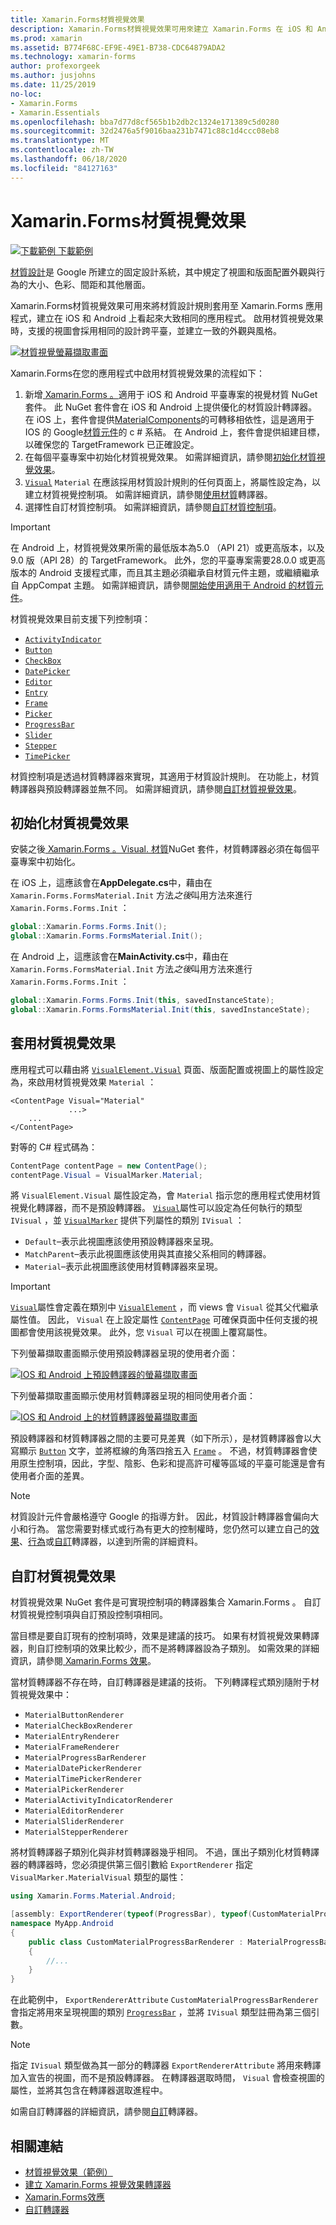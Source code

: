 ```yaml
---
title: Xamarin.Forms材質視覺效果
description: Xamarin.Forms材質視覺效果可用來建立 Xamarin.Forms 在 iOS 和 Android 上看起來大致相同的應用程式。
ms.prod: xamarin
ms.assetid: B774F68C-EF9E-49E1-B738-CDC64879ADA2
ms.technology: xamarin-forms
author: profexorgeek
ms.author: jusjohns
ms.date: 11/25/2019
no-loc:
- Xamarin.Forms
- Xamarin.Essentials
ms.openlocfilehash: bba7d77d8cf565b1b2db2c1324e171389c5d0280
ms.sourcegitcommit: 32d2476a5f9016baa231b7471c88c1d4ccc08eb8
ms.translationtype: MT
ms.contentlocale: zh-TW
ms.lasthandoff: 06/18/2020
ms.locfileid: "84127163"
---
```

# <a name="xamarinforms-material-visual"></a>Xamarin.Forms材質視覺效果

[![下載範例 ](~/media/shared/download.png) 下載範例](https://docs.microsoft.com/samples/xamarin/xamarin-forms-samples/userinterface-visualdemos)

[材質設計](https://material.io)是 Google 所建立的固定設計系統，其中規定了視圖和版面配置外觀與行為的大小、色彩、間距和其他層面。

Xamarin.Forms材質視覺效果可用來將材質設計規則套用至 Xamarin.Forms 應用程式，建立在 iOS 和 Android 上看起來大致相同的應用程式。 啟用材質視覺效果時，支援的視圖會採用相同的設計跨平臺，並建立一致的外觀與風格。

[![材質視覺螢幕擷取畫面](material-visual-images/material-visual-cropped.png)](material-visual-images/material-visual.png#lightbox)

Xamarin.Forms在您的應用程式中啟用材質視覺效果的流程如下：

1. 新增[ Xamarin.Forms 。](https://www.nuget.org/packages/Xamarin.Forms.Visual.Material/)適用于 iOS 和 Android 平臺專案的視覺材質 NuGet 套件。 此 NuGet 套件會在 iOS 和 Android 上提供優化的材質設計轉譯器。 在 iOS 上，套件會提供[MaterialComponents](https://www.nuget.org/packages/Xamarin.iOS.MaterialComponents)的可轉移相依性，這是適用于 IOS 的 Google[材質元件](https://material.io/develop/ios/)的 c # 系結。 在 Android 上，套件會提供組建目標，以確保您的 TargetFramework 已正確設定。
1. 在每個平臺專案中初始化材質視覺效果。 如需詳細資訊，請參閱[初始化材質視覺效果](#initialize-material-visual)。
1. [`Visual`](xref:Xamarin.Forms.VisualElement.Visual) `Material` 在應該採用材質設計規則的任何頁面上，將屬性設定為，以建立材質視覺控制項。 如需詳細資訊，請參閱[使用材質](#apply-material-visual)轉譯器。
1. 選擇性自訂材質控制項。 如需詳細資訊，請參閱[自訂材質控制項](#customize-material-visual)。

> [!IMPORTANT]
> 在 Android 上，材質視覺效果所需的最低版本為5.0 （API 21）或更高版本，以及9.0 版（API 28）的 TargetFramework。 此外，您的平臺專案需要28.0.0 或更高版本的 Android 支援程式庫，而且其主題必須繼承自材質元件主題，或繼續繼承自 AppCompat 主題。 如需詳細資訊，請參閱[開始使用適用于 Android 的材質元件](https://github.com/material-components/material-components-android/blob/master/docs/getting-started.md)。

材質視覺效果目前支援下列控制項：

- [`ActivityIndicator`](xref:Xamarin.Forms.ActivityIndicator)
- [`Button`](xref:Xamarin.Forms.Button)
- [`CheckBox`](xref:Xamarin.Forms.CheckBox)
- [`DatePicker`](xref:Xamarin.Forms.DatePicker)
- [`Editor`](xref:Xamarin.Forms.Editor)
- [`Entry`](xref:Xamarin.Forms.Entry)
- [`Frame`](xref:Xamarin.Forms.Frame)
- [`Picker`](xref:Xamarin.Forms.Picker)
- [`ProgressBar`](xref:Xamarin.Forms.ProgressBar)
- [`Slider`](xref:Xamarin.Forms.Slider)
- [`Stepper`](xref:Xamarin.Forms.Stepper)
- [`TimePicker`](xref:Xamarin.Forms.TimePicker)

材質控制項是透過材質轉譯器來實現，其適用于材質設計規則。 在功能上，材質轉譯器與預設轉譯器並無不同。 如需詳細資訊，請參閱[自訂材質視覺效果](#customize-material-visual)。

## <a name="initialize-material-visual"></a>初始化材質視覺效果

安裝之後[ Xamarin.Forms 。Visual. 材質](https://www.nuget.org/packages/Xamarin.Forms.Visual.Material/)NuGet 套件，材質轉譯器必須在每個平臺專案中初始化。

在 iOS 上，這應該會在**AppDelegate.cs**中，藉由在 `Xamarin.Forms.FormsMaterial.Init` 方法*之後*叫用方法來進行 `Xamarin.Forms.Forms.Init` ：

```csharp
global::Xamarin.Forms.Forms.Init();
global::Xamarin.Forms.FormsMaterial.Init();
```

在 Android 上，這應該會在**MainActivity.cs**中，藉由在 `Xamarin.Forms.FormsMaterial.Init` 方法*之後*叫用方法來進行 `Xamarin.Forms.Forms.Init` ：

```csharp
global::Xamarin.Forms.Forms.Init(this, savedInstanceState);
global::Xamarin.Forms.FormsMaterial.Init(this, savedInstanceState);
```

## <a name="apply-material-visual"></a>套用材質視覺效果

應用程式可以藉由將 [`VisualElement.Visual`](xref:Xamarin.Forms.VisualElement.Visual) 頁面、版面配置或視圖上的屬性設定為，來啟用材質視覺效果 `Material` ：

```xaml
<ContentPage Visual="Material"
             ...>
    ...
</ContentPage>
```

對等的 C# 程式碼為：

```csharp
ContentPage contentPage = new ContentPage();
contentPage.Visual = VisualMarker.Material;
```

將 `VisualElement.Visual` 屬性設定為，會 `Material` 指示您的應用程式使用材質視覺化轉譯器，而不是預設轉譯器。 [`Visual`](xref:Xamarin.Forms.VisualElement.Visual)屬性可以設定為任何執行的類型 `IVisual` ，並 [`VisualMarker`](xref:Xamarin.Forms.VisualMarker) 提供下列屬性的類別 `IVisual` ：

- `Default`–表示此視圖應該使用預設轉譯器來呈現。
- `MatchParent`–表示此視圖應該使用與其直接父系相同的轉譯器。
- `Material`–表示此視圖應該使用材質轉譯器來呈現。

> [!IMPORTANT]
> [`Visual`](xref:Xamarin.Forms.VisualElement.Visual)屬性會定義在類別中 [`VisualElement`](xref:Xamarin.Forms.VisualElement) ，而 views 會 `Visual` 從其父代繼承屬性值。 因此， `Visual` 在上設定屬性 [`ContentPage`](xref:Xamarin.Forms.ContentPage) 可確保頁面中任何支援的視圖都會使用該視覺效果。 此外，您 `Visual` 可以在視圖上覆寫屬性。

下列螢幕擷取畫面顯示使用預設轉譯器呈現的使用者介面：

[![IOS 和 Android 上預設轉譯器的螢幕擷取畫面](material-visual-images/default-renderers.png "使用預設轉譯器的視圖")](material-visual-images/default-renderers-large.png#lightbox)

下列螢幕擷取畫面顯示使用材質轉譯器呈現的相同使用者介面：

[![IOS 和 Android 上的材質轉譯器螢幕擷取畫面](material-visual-images/material-renderers.png "使用材質轉譯器的視圖")](material-visual-images/material-renderers-large.png#lightbox)

預設轉譯器和材質轉譯器之間的主要可見差異（如下所示），是材質轉譯器會以大寫顯示 [`Button`](xref:Xamarin.Forms.Button) 文字，並將框線的角落四捨五入 [`Frame`](xref:Xamarin.Forms.Frame) 。 不過，材質轉譯器會使用原生控制項，因此，字型、陰影、色彩和提高許可權等區域的平臺可能還是會有使用者介面的差異。

> [!NOTE]
> 材質設計元件會嚴格遵守 Google 的指導方針。 因此，材質設計轉譯器會偏向大小和行為。 當您需要對樣式或行為有更大的控制權時，您仍然可以建立自己的[效果](~/xamarin-forms/app-fundamentals/effects/index.md)、[行為](~/xamarin-forms/app-fundamentals/behaviors/index.md)或[自訂](~/xamarin-forms/app-fundamentals/custom-renderer/index.md)轉譯器，以達到所需的詳細資料。

## <a name="customize-material-visual"></a>自訂材質視覺效果

材質視覺效果 NuGet 套件是可實現控制項的轉譯器集合 Xamarin.Forms 。 自訂材質視覺控制項與自訂預設控制項相同。

當目標是要自訂現有的控制項時，效果是建議的技巧。 如果有材質視覺效果轉譯器，則自訂控制項的效果比較少，而不是將轉譯器設為子類別。 如需效果的詳細資訊，請參閱[ Xamarin.Forms 效果](~/xamarin-forms/app-fundamentals/effects/index.md)。

當材質轉譯器不存在時，自訂轉譯器是建議的技術。 下列轉譯程式類別隨附于材質視覺效果中：

- `MaterialButtonRenderer`
- `MaterialCheckBoxRenderer`
- `MaterialEntryRenderer`
- `MaterialFrameRenderer`
- `MaterialProgressBarRenderer`
- `MaterialDatePickerRenderer`
- `MaterialTimePickerRenderer`
- `MaterialPickerRenderer`
- `MaterialActivityIndicatorRenderer`
- `MaterialEditorRenderer`
- `MaterialSliderRenderer`
- `MaterialStepperRenderer`

將材質轉譯器子類別化與非材質轉譯器幾乎相同。 不過，匯出子類別化材質轉譯器的轉譯器時，您必須提供第三個引數給 `ExportRenderer` 指定 `VisualMarker.MaterialVisual` 類型的屬性：

```csharp
using Xamarin.Forms.Material.Android;

[assembly: ExportRenderer(typeof(ProgressBar), typeof(CustomMaterialProgressBarRenderer), new[] { typeof(VisualMarker.MaterialVisual) })]
namespace MyApp.Android
{
    public class CustomMaterialProgressBarRenderer : MaterialProgressBarRenderer
    {
        //...
    }
}
```

在此範例中， `ExportRendererAttribute` `CustomMaterialProgressBarRenderer` 會指定將用來呈現視圖的類別 [`ProgressBar`](xref:Xamarin.Forms.ProgressBar) ，並將 `IVisual` 類型註冊為第三個引數。

> [!NOTE]
> 指定 `IVisual` 類型做為其一部分的轉譯器 `ExportRendererAttribute` 將用來轉譯加入宣告的視圖，而不是預設轉譯器。 在轉譯器選取時間， `Visual` 會檢查視圖的屬性，並將其包含在轉譯器選取進程中。

如需自訂轉譯器的詳細資訊，請參閱[自訂](~/xamarin-forms/app-fundamentals/custom-renderer/index.md)轉譯器。

## <a name="related-links"></a>相關連結

- [材質視覺效果（範例）](https://docs.microsoft.com/samples/xamarin/xamarin-forms-samples/userinterface-visualdemos)
- [建立 Xamarin.Forms 視覺效果轉譯器](create.md)
- [Xamarin.Forms效應](~/xamarin-forms/app-fundamentals/effects/index.md)
- [自訂轉譯器](~/xamarin-forms/app-fundamentals/custom-renderer/index.md)
